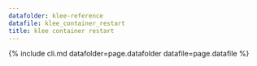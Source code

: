 ```yaml
---
datafolder: klee-reference
datafile: klee_container_restart
title: klee container restart
---
```

{% include cli.md datafolder=page.datafolder datafile=page.datafile %}
